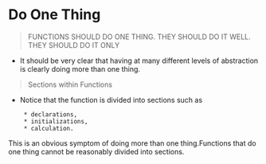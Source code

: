 # Do One Thing

>  FUNCTIONS SHOULD DO ONE THING. THEY SHOULD DO IT WELL.
THEY SHOULD DO IT ONLY


* It should be very clear that having at many different levels of abstraction is clearly doing more than one thing.

> Sections within Functions

*  Notice that the  function is divided into sections such as 

        * declarations,
        * initializations, 
        * calculation. 

  This is an obvious symptom of doing more than one thing.Functions that do one thing cannot be reasonably divided into sections.